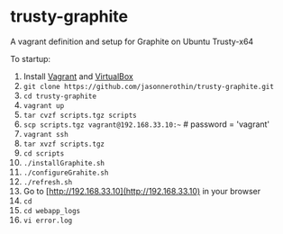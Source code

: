 trusty-graphite
===============

A vagrant definition and setup for Graphite on Ubuntu Trusty-x64

To startup:

1. Install [Vagrant](https://www.vagrantup.com/downloads.html) and [VirtualBox](https://www.virtualbox.org)
1. `git clone https://github.com/jasonnerothin/trusty-graphite.git`
1. `cd trusty-graphite`
1. `vagrant up` 
1. `tar cvzf scripts.tgz scripts`
1. `scp scripts.tgz vagrant@192.168.33.10:~` # password = 'vagrant'
1. `vagrant ssh`
1. `tar xvzf scripts.tgz`
1. `cd scripts`
1. `./installGraphite.sh`
1. `./configureGrahite.sh`
1. `./refresh.sh`
1. Go to [http://192.168.33.10](http://192.168.33.10) in your browser
1. `cd`
1. `cd webapp_logs`
1. `vi error.log`

